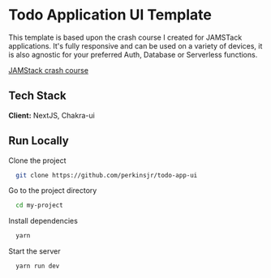 
# Todo Application UI Template

This template is based upon the crash course I created for JAMSTack applications. It's fully responsive and can be used on a variety of devices, it is also agnostic for your preferred Auth, Database or Serverless functions.



[JAMStack crash course](https://youtu.be/6AjAcyX6nxM)


## Tech Stack

**Client:** NextJS, Chakra-ui
  
## Run Locally

Clone the project

```bash
  git clone https://github.com/perkinsjr/todo-app-ui
```

Go to the project directory

```bash
  cd my-project
```

Install dependencies

```bash
  yarn
```

Start the server

```bash
  yarn run dev
```


  
